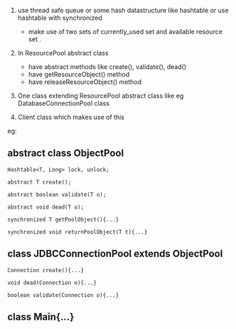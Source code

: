 1) use thread safe queue or some hash datastructure like hashtable or use hashtable with synchronized 
    - make use of two sets of currently_used set and available resource set .

2) In ResourcePool abstract class 
    - have abstract methods like create(), validate(), dead()
    - have getResourceObject() method
    - have releaseResourceObject() method
    
3) One class extending ResourcePool abstract class like eg DatabaseConnectionPool class 

4) Client class which makes use of this 

eg:

## abstract class ObjectPool<T>
  
  	Hashtable<T, Long> lock, unlock; 
    
  	abstract T create(); 
	
  	abstract boolean validate(T o); 
	
	abstract void dead(T o); 
  
  	synchronized T getPoolObject(){...}
	
	synchronized void returnPoolObject(T t){...}
  
 ## class JDBCConnectionPool extends ObjectPool<Connection>
    
    Connection create(){...}
    
    void dead(Connection o){...}
    
    boolean validate(Connection o){...}
    
    
 ## class Main{...}
